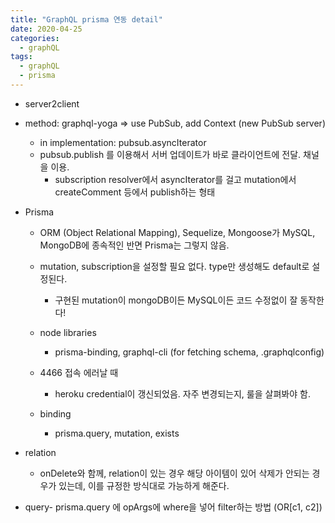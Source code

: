 ```yaml
---
title: "GraphQL prisma 연동 detail"
date: 2020-04-25
categories:
  - graphQL
tags:
  - graphQL
  - prisma
---
```



- server2client
- method: graphql-yoga => use PubSub, add Context (new PubSub server)
    - in implementation: pubsub.asyncIterator
    - pubsub.publish 를 이용해서 서버 업데이트가 바로 클라이언트에 전달. 채널을 이용.
        - subscription resolver에서 asyncIterator를 걸고 mutation에서 createComment 등에서 publish하는 형태
     
- Prisma
    - ORM (Object Relational Mapping), Sequelize, Mongoose가 MySQL, MongoDB에 종속적인 반면 Prisma는 그렇지 않음.
    - mutation, subscription을 설정할 필요 없다. type만 생성해도 default로 설정된다.
        - 구현된 mutation이 mongoDB이든 MySQL이든 코드 수정없이 잘 동작한다!
    - node libraries
        - prisma-binding, graphql-cli (for fetching schema, .graphqlconfig)
    - 4466 접속 에러날 때
        - heroku credential이 갱신되었음. 자주 변경되는지, 룰을 살펴봐야 함.
    
    - binding
        - prisma.query, mutation, exists

- relation
    - onDelete와 함께, relation이 있는 경우 해당 아이템이 있어 삭제가 안되는 경우가 있는데, 이를 규정한 방식대로 가능하게 해준다.
    
- query- prisma.query 에 opArgs에 where을 넣어 filter하는 방법 (OR[c1, c2])


